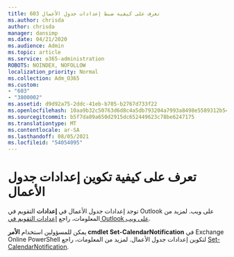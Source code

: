 ```yaml
---
title: 603 تعرف على كيفية ضبط إعدادات جدول الأعمال
ms.author: chrisda
author: chrisda
manager: dansimp
ms.date: 04/21/2020
ms.audience: Admin
ms.topic: article
ms.service: o365-administration
ROBOTS: NOINDEX, NOFOLLOW
localization_priority: Normal
ms.collection: Adm_O365
ms.custom:
- "603"
- "3800002"
ms.assetid: d9d92a75-2ddc-41eb-b705-b2767d733f22
ms.openlocfilehash: 10aa9b32c50763d6d8c4a5db793204a7993a8498e5589312b54e2d02a14d7dcd
ms.sourcegitcommit: b5f7da89a650d2915dc652449623c78be6247175
ms.translationtype: MT
ms.contentlocale: ar-SA
ms.lasthandoff: 08/05/2021
ms.locfileid: "54054095"
---
```

# <a name="learn-how-to-configure-agenda-settings"></a>تعرف على كيفية تكوين إعدادات جدول الأعمال

توجد إعدادات جدول الأعمال في **إعدادات** التقويم في Outlook على ويب. لمزيد من المعلومات، راجع [إعدادات التقويم في Outlook على ويب](https://support.office.com/article/12cba5a4-4f95-4d00-bfc3-b694aa67ac8f).

يمكن للمسؤولين استخدام **الأمر cmdlet Set-CalendarNotification** في Exchange Online PowerShell لتكوين إعدادات جدول الأعمال. لمزيد من المعلومات، راجع [Set-CalendarNotification](https://technet.microsoft.com/library/dd351284).
